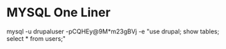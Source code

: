 # MYSQL One Liner

mysql -u drupaluser -pCQHEy@9M*m23gBVj -e "use drupal; show tables; select * from users;"
